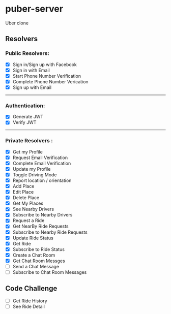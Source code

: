 # puber-server

Uber clone

## Resolvers

### Public Resolvers:

- [x] Sign in/Sign up with Facebook
- [x] Sign in with Email
- [x] Start Phone Number Verification
- [x] Complete Phone Number Verication
- [x] Sign up with Email

---

### Authentication:

- [x] Generate JWT
- [x] Verify JWT

---

### Private Resolvers :

- [x] Get my Profile
- [x] Request Email Verification
- [x] Complete Email Verification
- [x] Update my Profile
- [x] Toggle Driving Mode
- [x] Report location / orientation
- [x] Add Place
- [x] Edit Place
- [x] Delete Place
- [x] Get My Places
- [x] See Nearby Drivers
- [x] Subscribe to Nearby Drivers
- [x] Request a Ride
- [x] Get NearBy Ride Requests
- [x] Subscribe to Nearby Ride Requests
- [x] Update Ride Status
- [x] Get Ride
- [x] Subscribe to Ride Status
- [x] Create a Chat Room
- [x] Get Chat Room Messges
- [ ] Send a Chat Message
- [ ] Subscribe to Chat Room Messages

## Code Challenge

- [ ] Get Ride History
- [ ] See Ride Detail
